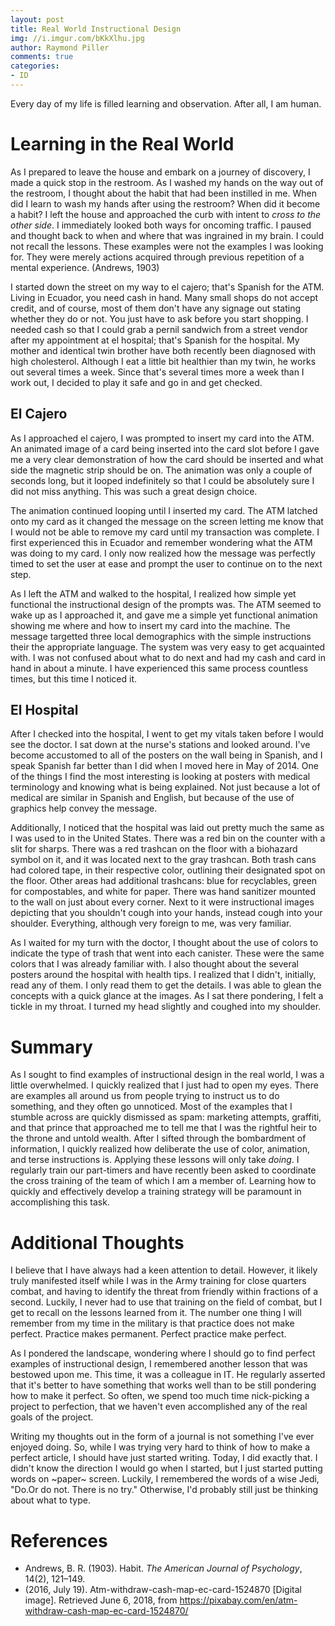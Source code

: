 ```yaml
---
layout: post
title: Real World Instructional Design
img: //i.imgur.com/bKkXlhu.jpg
author: Raymond Piller
comments: true
categories:
- ID
---
```


Every day of my life is filled learning and observation. After all, I am human.

# Learning in the Real World

As I prepared to leave the house and embark on a journey of discovery, I made a quick stop in the restroom.
As I washed my hands on the way out of the restroom, I thought about the habit that had been instilled in me.
When did I learn to wash my hands after using the restroom?
When did it become a habit?
I left the house and approached the curb with intent to *cross to the other side*.
I immediately looked both ways for oncoming traffic.
I paused and thought back to when and where that was ingrained in my brain.
I could not recall the lessons.
These examples were not the examples I was looking for.
They were merely actions acquired through previous repetition of a mental experience. (Andrews, 1903)

I started down the street on my way to el cajero; that's Spanish for the ATM.
Living in Ecuador, you need cash in hand.
Many small shops do not accept credit, and of course, most of them don't have any signage out stating whether they do or not.
You just have to ask before you start shopping.
I needed cash so that I could grab a pernil sandwich from a street vendor after my appointment at el hospital; that's Spanish for the hospital.
My mother and identical twin brother have both recently been diagnosed with high cholesterol.
Although I eat a little bit healthier than my twin, he works out several times a week.
Since that's several times more a week than I work out, I decided to play it safe and go in and get checked.

## El Cajero

As I approached el cajero, I was prompted to insert my card into the ATM.
An animated image of a card being inserted into the card slot before I gave me a very clear demonstration of how the card should be inserted and what side the magnetic strip should be on.
The animation was only a couple of seconds long, but it looped indefinitely so that I could be absolutely sure I did not miss anything.
This was such a great design choice.

The animation continued looping until I inserted my card.
The ATM latched onto my card as it changed the message on the screen letting me know that I would not be able to remove my card until my transaction was complete.
I first experienced this in Ecuador and remember wondering what the ATM was doing to my card.
I only now realized how the message was perfectly timed to set the user at ease and prompt the user to continue on to the next step.

As I left the ATM and walked to the hospital, I realized how simple yet functional the instructional design of the prompts was.
The ATM seemed to wake up as I approached it, and gave me a simple yet functional animation showing me where and how to insert my card into the machine.
The message targetted three local demographics with the simple instructions their the appropriate language.
The system was very easy to get acquainted with.
I was not confused about what to do next and had my cash and card in hand in about a minute.
I have experienced this same process countless times, but this time I noticed it.

## El Hospital

After I checked into the hospital, I went to get my vitals taken before I would see the doctor.
I sat down at the nurse's stations and looked around.
I've become accustomed to all of the posters on the wall being in Spanish, and I speak Spanish far better than I did when I moved here in May of 2014.
One of the things I find the most interesting is looking at posters with medical terminology and knowing what is being explained.
Not just because a lot of medical are similar in Spanish and English, but because of the use of graphics help convey the message.

Additionally, I noticed that the hospital was laid out pretty much the same as I was used to in the United States.
There was a red bin on the counter with a slit for sharps.
There was a red trashcan on the floor with a biohazard symbol on it, and it was located next to the gray trashcan.
Both trash cans had colored tape, in their respective color, outlining their designated spot on the floor.
Other areas had additional trashcans: blue for recyclables, green for compostables, and white for paper.
There was hand sanitizer mounted to the wall on just about every corner.
Next to it were instructional images depicting that you shouldn't cough into your hands, instead cough into your shoulder.
Everything, although very foreign to me, was very familiar.

As I waited for my turn with the doctor, I thought about the use of colors to indicate the type of trash that went into each canister.
These were the same colors that I was already familiar with.
I also thought about the several posters around the hospital with health tips.
I realized that I didn't, initially, read any of them.
I only read them to get the details.
I was able to glean the concepts with a quick glance at the images.
As I sat there pondering, I felt a tickle in my throat.
I turned my head slightly and coughed into my shoulder.

# Summary

As I sought to find examples of instructional design in the real world, I was a little overwhelmed.
I quickly realized that I just had to open my eyes.
There are examples all around us from people trying to instruct us to do something, and they often go unnoticed.
Most of the examples that I stumble across are quickly dismissed as spam: marketing attempts, graffiti, and that prince that approached me to tell me that I was the rightful heir to the throne and untold wealth.
After I sifted through the bombardment of information, I quickly realized how deliberate the use of color, animation, and terse instructions is.
Applying these lessons will only take *doing*.
I regularly train our part-timers and have recently been asked to coordinate the cross training of the team of which I am a member of.
Learning how to quickly and effectively develop a training strategy will be paramount in accomplishing this task.

# Additional Thoughts

I believe that I have always had a keen attention to detail.
However, it likely truly manifested itself while I was in the Army training for close quarters combat, and having to identify the threat from friendly within fractions of a second.
Luckily, I never had to use that training on the field of combat, but I get to recall on the lessons learned from it.
The number one thing I will remember from my time in the military is that practice does not make perfect.
Practice makes permanent.
Perfect practice make perfect.

As I pondered the landscape, wondering where I should go to find perfect examples of instructional design, I remembered another lesson that was bestowed upon me.
This time, it was a colleague in IT.
He regularly asserted that it's better to have something that works well than to be still pondering how to make it perfect.
So often, we spend too much time nick-picking a project to perfection, that we haven't even accomplished any of the real goals of the project.

Writing my thoughts out in the form of a journal is not something I've ever enjoyed doing.
So, while I was trying very hard to think of how to make a perfect article, I should have just started writing.
Today, I did exactly that.
I didn't know the direction I would go when I started, but I just started putting words on ~paper~ screen.
Luckily, I remembered the words of a wise Jedi, "Do.Or do not. There is no try."
Otherwise, I'd probably still just be thinking about what to type.

# References

- Andrews, B. R. (1903). Habit. *The American Journal of Psychology*, 14(2), 121–149.
- (2016, July 19). Atm-withdraw-cash-map-ec-card-1524870 [Digital image]. Retrieved June 6, 2018, from https://pixabay.com/en/atm-withdraw-cash-map-ec-card-1524870/